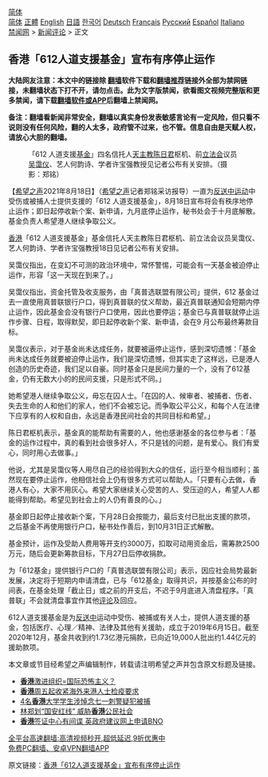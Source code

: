  <!-- 面包屑导航 --> <div class="breadcrumb"><!-- GTranslate: https://gtranslate.io/ -->  <div class="switcher notranslate">  <div class="selected">  <a href="#" onclick="return false;"> 简体</a>  </div>  <div class="option">  <a href="https://www.bannedbook.org" onclick="doGTranslate('zh-CN|zh-CN');jQuery('div.switcher div.selected a').html(jQuery(this).html());return false;" title="简体中文" class="nturl selected"> 简体</a>  <a href="https://www.bannedbook.org/zh-tw/" onclick="doGTranslate('zh-CN|zh-TW');jQuery('div.switcher div.selected a').html(jQuery(this).html());return false;" title="繁體中文" class="nturl"> 正體</a>  <a href="https://www.bannedbook.org/en/" onclick="doGTranslate('zh-CN|en');jQuery('div.switcher div.selected a').html(jQuery(this).html());return false;" title="English" class="nturl"> English</a>  <a href="https://www.bannedbook.org/ja/" onclick="doGTranslate('zh-CN|ja');jQuery('div.switcher div.selected a').html(jQuery(this).html());return false;" title="日本語" class="nturl"> 日語</a>  <a href="https://www.bannedbook.org/ko/" onclick="doGTranslate('zh-CN|ko');jQuery('div.switcher div.selected a').html(jQuery(this).html());return false;" title="한국어" class="nturl"> 한국어</a>  <a href="https://www.bannedbook.org/de/" onclick="doGTranslate('zh-CN|de');jQuery('div.switcher div.selected a').html(jQuery(this).html());return false;" title="Deutsch" class="nturl"> Deutsch</a>  <a href="https://www.bannedbook.org/fr/" onclick="doGTranslate('zh-CN|fr');jQuery('div.switcher div.selected a').html(jQuery(this).html());return false;" title="Français" class="nturl"> Français</a>  <a href="https://www.bannedbook.org/ru/" onclick="doGTranslate('zh-CN|ru');jQuery('div.switcher div.selected a').html(jQuery(this).html());return false;" title="Русский" class="nturl"> Русский</a>  <a href="https://www.bannedbook.org/es/" onclick="doGTranslate('zh-CN|es');jQuery('div.switcher div.selected a').html(jQuery(this).html());return false;" title="Español" class="nturl"> Español</a>  <a href="https://www.bannedbook.org/it/" onclick="doGTranslate('zh-CN|it');jQuery('div.switcher div.selected a').html(jQuery(this).html());return false;" title="Italiano" class="nturl"> Italiano</a>  </div>  </div>      <div class='breadcrumb-sub'><!-- Breadcrumb NavXT 6.3.0 --> <a href="https://www.bannedbook.org/" class="home">禁闻网</a> &gt; <a href="https://www.bannedbook.org/bnews/comments/" class="category">新闻评论</a> &gt; 正文</div></div><h2>香港「612人道支援基金」宣布有序停止运作</h2> <p class="notice"><b>大陆网友注意：本文中的链接除 <a href="https://github.com/bannedbook/fanqiang" >翻墙</a>软件下载和<a href="https://github.com/killgcd/justmysocks/blob/master/README.md">翻墙推荐</a>链接外全部为禁网链接，未翻墙状态下打不开，请勿点击。此为文字版禁闻，欲看图文视频完整版和更多禁闻，请下载<a href="https://github.com/bannedbook/fanqiang">翻墙软件或APP</a>后翻墙上禁闻网。</p><p>备注：翻墙看新闻非常安全，翻墙以真实身份发表敏感言论有一定风险，但只看不说则没有任何风险，翻的人太多，政府管不过来，也不管。信息自由是天赋人权，请放心大胆的翻墙。</b></p>  <div class="entry"> <figure> <p><figcaption>「612 人道支援<a href="https://www.bannedbook.org/bnews/tag/%E5%9F%BA%E9%87%91/" class="st_tag internal_tag" rel="tag" title="标签 基金 下的日志">基金</a>」四名信托人<a href="https://www.bannedbook.org/bnews/tag/%e5%a4%a9%e4%b8%bb%e6%95%99/" class="st_tag internal_tag" rel="tag" title="标签 天主教 下的日志">天主教</a><a href="https://www.bannedbook.org/bnews/tag/%E9%99%88%E6%97%A5%E5%90%9B/" class="st_tag internal_tag" rel="tag" title="标签 陈日君 下的日志">陈日君</a>枢机、前<a href="https://www.bannedbook.org/bnews/tag/%e7%ab%8b%e6%b3%95%e4%bc%9a/" class="st_tag internal_tag" rel="tag" title="标签 立法会 下的日志">立法会</a>议员<a href="https://www.bannedbook.org/bnews/tag/%e5%90%b4%e9%9c%ad%e4%bb%aa/" class="st_tag internal_tag" rel="tag" title="标签 吴霭仪 下的日志">吴霭仪</a>、艺人何韵诗、学者许宝强教授见记者公布有关安排。（摄影：郑铭）</figcaption></figure> <p>【<span class='wp_keywordlink_affiliate'><a href="https://www.soundofhope.org" title="希望之声" target="_blank">希望之声</a></span>2021年8月18日】（<a href="https://www.bannedbook.org/bnews/tag/%e5%b8%8c%e6%9c%9b%e4%b9%8b%e5%a3%b0/" class="st_tag internal_tag" rel="tag" title="标签 希望之声 下的日志">希望之声</a>记者郑铭采访报导）一直为<a href="https://www.bannedbook.org/bnews/tag/%E5%8F%8D%E9%80%81%E4%B8%AD%E8%BF%90%E5%8A%A8/" class="st_tag internal_tag" rel="tag" title="标签 反送中运动 下的日志">反送中运动</a>中受伤或被捕人士提供支援的「612 人道支援基金」，8月18日宣布将会有秩序地停止运作；即日起停收新个案、新申请，九月底停止运作，秘书处会于十月底解散。基金负责人希望港人继续争取公义。</p> <p><a href="https://www.bannedbook.org/bnews/tag/%e9%a6%99%e6%b8%af/" class="st_tag internal_tag" rel="tag" title="标签 香港 下的日志">香港</a>「612 人道支援基金」基金信托人天主教陈日君枢机、前立法会议员吴霭仪、艺人何韵诗、学者许宝强教授18日见记者公布有关安排。</p> <p>吴霭仪指出，在变幻不可测的政治环境中，常怀警惕，可能会有一天基金被迫停止运作，形容「这一天现在到来了。」</p>  <p>吴霭仪指出，资金托管及收支服务，由「真普选联盟有限公司」提供，612 基金过去一直使用真普联银行户口，得到真普联的仗义帮助，最近真普联通知会短期内停止运作，因此基金会没有银行户口使用，因此也要停运；基金已与真普联就停止运作步骤、日程，取得默契，即日起停收新个案、新申请，会在9 月公布最终筹款目标。</p> <p>吴霭仪表示，对于基金尚未达成任务，就要被逼停止运作，感到深切遗憾：「基金尚未达成任务就要被迫停止运作，我们是深切遗憾，但其实走了这样远，已是港人创造的历史奇迹，我们足以自豪。同时基金只是民间力量的一个，没有了612基金，仍有无数大小的的民间支援，只是形式不同。」</p> <p>她希望港人继续争取公义，毋忘在囚人士。「在囚的人、候审者、被捕者、伤者、失去生命的人和他们的家人，他们不会被忘记。而争取公平公义，和每个人在法律下应享有的人权和自由，永远是香港民间社会的共同目标和希望。」</p>  <p>陈日君枢机表示，基金真的能帮助有需要的人，他也感谢基金的各位参与者：「基金的运作过程中，真的看到社会很多好人，不只是钱的问题，是有爱心。我们有爱心，同时用心去做事。」</p> <p>他说，尤其是吴霭仪等人用尽自己的经验得到大众的信任，运行至今相当顺利；虽然现在要停止运作，他相信社会上仍有很多方式可以帮助人。「只要有心去做，香港人有心，大家不用灰心。希望大家继续关心受苦的人、受压迫的人，希望人人都能得到帮助。希望见到社会上的人仍有善良的心。」</p> <p>基金即日起停止接收新个案，下月28日会按能力，最后支付已批出支援的款项，之后基金不再使用银行户口，秘书处作善后，到10月31日正式解散。</p>  <p>基金预计，运作及受助人费用等开支约3000万，扣取可动用资金后，需筹款2500万元，随后会更新筹款目标，下月27日后停收捐款。</p> <p>为「612基金」提供银行户口的「真普选联盟有限公司」表示，因应社会局势最新发展，决定将于短期内申请清盘，已与「612基金」取得共识，并按基金公布的时间表，在基金处理「截止日」或之前的开支后，不迟于9月底进入清盘程序。「真普联」不会就清盘事宜作其他<span class='wp_keywordlink_affiliate'><a href="https://www.bannedbook.org/bnews/comments/" title="新闻评论" target="_blank">评论</a></span>及回应。</p> <p>612人道支援基金是为<a href="https://www.bannedbook.org/bnews/tag/%E5%8F%8D%E9%80%81%E4%B8%AD/" class="st_tag internal_tag" rel="tag" title="标签 反送中 下的日志">反送中</a>运动中受伤、被捕或有关人士，提供人道支援的基金，包括医疗、心理／精神、法律及其他有关援助，成立于2019年6月15日。截至2020年12月，基金共收到约1.73亿港元捐款，已向近19,000人批出约1.44亿元的援助款项。</p>  <p>本文章或节目经希望之声编辑制作，转载请注明希望之声并包含原文标题及链接。 </p> <ul class='op-related-articles' title='相关阅读'> <li><a href='https://www.bannedbook.org/bnews/ssgc/20210818/1608557.html' target='_blank'><b>香港</b>激进组织=国际恐怖主义？</a></li> <li><a href='https://www.bannedbook.org/bnews/headline/20210818/1608527.html' target='_blank'><b>香港</b>周五起收紧海外来港人士检疫要求</a></li> <li><a href='https://www.bannedbook.org/bnews/ssgc/20210818/1608473.html' target='_blank'>4名<b>香港</b>大学学生涉悼念七一刺警疑犯被捕</a></li> <li><a href='https://www.bannedbook.org/bnews/bannedvideo/20210818/1608465.html' target='_blank'>林郑划“国安红线” 威胁<b>香港</b>公民社会</a></li> <li><a href='https://www.bannedbook.org/bnews/bannedvideo/20210818/1608439.html' target='_blank'><b>香港</b>签证中心有间谍 英政府建议网上申请BNO</a></li> </ul> <p class="texttj"> <a href="https://github.com/bannedbook/fanqiang/wiki/V2ray%E6%9C%BA%E5%9C%BA" target="_blank">全平台高速翻墙:高清视频秒开,超低延迟,9折优惠中</a><br/> <a href="https://github.com/bannedbook/fanqiang/wiki/%E7%A6%81%E9%97%BB%E7%BD%91%E5%AE%89%E5%8D%93%E7%BF%BB%E5%A2%99%E6%96%B0%E9%97%BBAPP" target="_blank">免费PC翻墙、安卓VPN翻墙APP</a></p><p>原文链接：<a class="src_link"  href="https://www.soundofhope.org/post/536522" target="_blank">香港「612人道支援基金」宣布有序停止运作</a></p><a name='sharetosocial'></a>  <div style="margin-bottom:5px;padding-bottom:5px;clear:both"> <div id="archive-pix-1" class="banner-ads"> <!-- AuctionX Display platform tag START --> <div id="26318x728x90x621x_ADSLOT2" clicktrack="%%CLICK_URL_ESC%%"></div> <!-- AuctionX Display platform tag END --> </div> <div id="archive-pix-2" class="banner-ads"> <!-- AuctionX Display platform tag START --> <div id="26315x300x250x621x_ADSLOT2" clicktrack="%%CLICK_URL_ESC%%"></div> <!-- AuctionX Display platform tag END --> </div> </div>  <div id="archive-pix-1" class="banner-ads"> <!-- AuctionX Display platform tag START --> <div id="26318x728x90x621x_ADSLOT3" clicktrack="%%CLICK_URL_ESC%%"></div> <!-- AuctionX Display platform tag END --> </div> </div><!--END ENTRY--> 